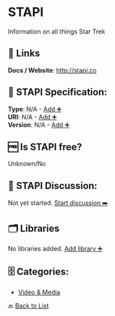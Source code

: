 # STAPI

Information on all things Star Trek

##  🔗 Links
**Docs / Website**: http://stapi.co

## 🧬 STAPI Specification:
**Type**: N/A - [Add ➕](https://github.com/apis-list/apis-list/edit/main/apis/stapi/stapi.yaml)  
**URI**: N/A - [Add ➕](https://github.com/apis-list/apis-list/edit/main/apis/stapi/stapi.yaml)  
**Version**: N/A - [Add ➕](https://github.com/apis-list/apis-list/edit/main/apis/stapi/stapi.yaml)

## 🆓 Is STAPI free?
 Unknown/No 

## 💬 STAPI Discussion:
Not yet started. [Start discussion ➡️](https://github.com/apis-list/apis-list/discussions/new)

## 🗂️ Libraries

No libraries added. [Add library ➕](https://github.com/apis-list/apis-list/edit/main/apis/stapi/stapi.yaml)    


## 🗄️ Categories:
- [Video & Media](https://github.com/apis-list/apis-list#video--media-)

🔙  [Back to List](https://github.com/apis-list/apis-list)
